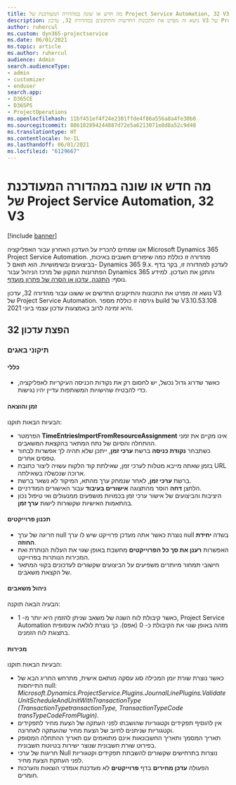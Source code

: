 ```yaml
---
title: מה חדש או שונה במהדורה המעודכנת של Project Service Automation, 32 V3
description: נושא זה מפרט את התכונות החדשות והתיקונים במהדורה 32, עדכון V3 של Project Service Automation.
author: ruhercul
ms.custom: dyn365-projectservice
ms.date: 06/01/2021
ms.topic: article
ms.author: ruhercul
audience: Admin
search.audienceType:
- admin
- customizer
- enduser
search.app:
- D365CE
- D365PS
- ProjectOperations
ms.openlocfilehash: 11bf451ef4f24e2301ffde4f86a556a8a4fe30b0
ms.sourcegitcommit: 886102894244887d72e5a6213071e8d8a52c9d48
ms.translationtype: HT
ms.contentlocale: he-IL
ms.lasthandoff: 06/01/2021
ms.locfileid: "6129667"
---
```

# <a name="whats-new-or-changed-in-project-service-automation-update-release-32-v3"></a>מה חדש או שונה במהדורה המעודכנת של Project Service Automation, 32 V3

[!include [banner](../includes/psa-now-project-operations.md)]

אנו שמחים להכריז על העדכון האחרון עבור האפליקציה Microsoft Dynamics 365 Project Service Automation. מהדורה זו כוללת כמה שיפורים חשובים באיכות, בביצועים ובשימושיות. הוא תואם ל- Dynamics 365 9.x. לעדכון למהדורה זו, בקר בדף הפתרונות המקוון של מרכז הניהול עבור Dynamics 365 והתקן את העדכון. למידע נוסף: [התקנה, עדכון או הסרה של פתרון מועדף](/power-platform/admin/install-remove-preferred-solution).

נושא זה מפרט את התכונות והתיקונים החדשים או ששונו עבור מהדורה 32, עדכון V3 של Project Service Automation. גירסה זו כוללת מספר build של V3.10.53.108 והיא זמינה לרוב באמצעות עדכון עצמי ביוני 2021.

## <a name="update-release-32"></a>הפצת עדכון 32

### <a name="bug-fixes"></a>תיקוני באגים

#### <a name="general"></a>כללי

- כאשר שדרוג גדול נכשל, יש לחסום רק את נקודות הכניסה העיקריות לאפליקציה, כדי להבטיח שהישויות המשותפות עדיין יהיו נגישות.

#### <a name="time-and-expense"></a>זמן והוצאה

הבעיות הבאות תוקנו:

- הפרמטר **TimeEntriesImportFromResourceAssignment** אינו מקיים את זמני ההתחלה והסיום של נתח המתאר בהקצאת המשאבים.
- כשתבחר **נקודת כניסה** ברשת **ערכי זמן**, ייתכן שלא תהיה לך אפשרות לבחור טפסים אחרים.
- בזמן שאתה מייבא מטלות לערכי זמן, שאילתת קוד הלקוח עשויה ליצור כתובת URL ארוכה שנכשלה בשאילתה.
- ברשת **ערכי זמן**, לאחר שנמחק ערך מהתא, המיקוד לא נשאר ברשת.
- הלחצן **דחה** הוסר מהתצוגה **אישורים בעיבוד** עבור האישורים המודרניים.
- היציבות והביצועים של אישור ערכי זמן בכמויות מושפעים ממנעולים ואי טיפול נכון בהתאמות האישיות שקשורות לישות **ערך זמן**.

#### <a name="project-planning"></a>תכנון פרוייקטים

- חריגה של ערך null נוצרת כאשר אתה מעדכן פרוייקט שיש לו ערך null בשדה **‏‫יחידת החוזה‬**.
- האפשרות **רענן את סך כל הפרוייקטים** מחשבת באופן שגוי את העלות הנותרת ואת המכירות הנותרות בפרוייקט.
- חישובי תמחור מיותרים משפיעים על הביצועים שקשורים לעדכונים בקווי המתאר של הקצאת משאבים.

#### <a name="resource-management"></a>ניהול משאבים

הבעיה הבאה תוקנה:

- כאשר קיבולת לוח השנה של משאב שניתן להזמין היא יותר מ- 1, Project Service Automation מזהה באופן שגוי את הקיבולת כ- 0 (אפס). כך נוצרת לולאה אינסופית בתצוגת לוח הזמנים.

#### <a name="sales"></a>מכירות

הבעיות הבאות תוקנו:

- כאשר נוצרת שורת יומן המכילה סוג עסקה מותאם אישית, מתרחש החריג הבא של התייחסות null: *Microsoft.Dynamics.ProjectService.Plugins.JournalLinePlugins.ValidateUnitScheduleAndUnitWithTransactionType (TransactionTypetransactionType, TransactionTypeCode transTypeCodeFromPlugin)*.
- אין להוסיף תפקידים וקטגוריות שהושבתו לפני העתקה של הצעת מחיר לתפקידים וקטגוריות שניתנים לחיוב של הצעת מחיר שהועתקה לאחרונה.
- תאריך המסמך ותאריך החשבונאות אינם מתואמים עם תאריך ההתחלה המסופק בפירוט שורת חשבונית שנוצר ישירות בטיוטת חשבונית.
- חריגות של ערכי Null נוצרות בתרחישים שקשורים להשבתת תפקידים וקטגוריות לפני העתקת הצעת מחיר.
- הפעולה **עדכן מחירים** בדף **פרוייקטים** לא מעדכנת אומדני הוצאות והערכות חומרים.
